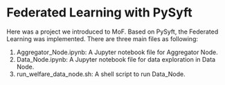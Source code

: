 # Federated Learning with PySyft
Here was a project we introduced to MoF. Based on PySyft, the Federated Learning was implemented. There are three main files as following:

1. Aggregator_Node.ipynb: A Jupyter notebook file for Aggregator Node.
2. Data_Node.ipynb: A Jupyter notebook file for data exploration in Data Node.
3. run_welfare_data_node.sh: A shell script to run Data_Node.
